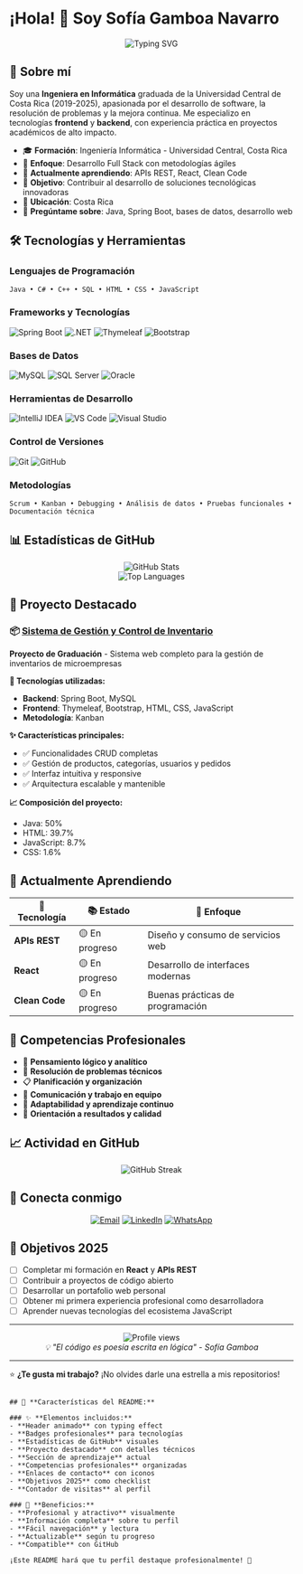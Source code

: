 # ¡Hola! 👋 Soy Sofía Gamboa Navarro

<div align="center">
  <img src="https://readme-typing-svg.herokuapp.com?font=Fira+Code&pause=1000&color=6366F1&center=true&vCenter=true&width=435&lines=Ingeniera+en+Inform%C3%A1tica;Desarrolladora+Full+Stack;Apasionada+por+la+tecnolog%C3%ADa;Siempre+aprendiendo+algo+nuevo" alt="Typing SVG" />
</div>

## 🚀 Sobre mí

Soy una **Ingeniera en Informática** graduada de la Universidad Central de Costa Rica (2019-2025), apasionada por el desarrollo de software, la resolución de problemas y la mejora continua. Me especializo en tecnologías **frontend** y **backend**, con experiencia práctica en proyectos académicos de alto impacto.

- 🎓 **Formación**: Ingeniería Informática - Universidad Central, Costa Rica
- 💼 **Enfoque**: Desarrollo Full Stack con metodologías ágiles
- 🌱 **Actualmente aprendiendo**: APIs REST, React, Clean Code
- 🎯 **Objetivo**: Contribuir al desarrollo de soluciones tecnológicas innovadoras
- 📍 **Ubicación**: Costa Rica
- 💬 **Pregúntame sobre**: Java, Spring Boot, bases de datos, desarrollo web

## 🛠️ Tecnologías y Herramientas

### Lenguajes de Programación
```
Java • C# • C++ • SQL • HTML • CSS • JavaScript
```

### Frameworks y Tecnologías
![Spring Boot](https://img.shields.io/badge/Spring_Boot-6DB33F?style=for-the-badge&logo=spring-boot&logoColor=white)
![.NET](https://img.shields.io/badge/.NET-512BD4?style=for-the-badge&logo=dotnet&logoColor=white)
![Thymeleaf](https://img.shields.io/badge/Thymeleaf-005F0F?style=for-the-badge&logo=thymeleaf&logoColor=white)
![Bootstrap](https://img.shields.io/badge/Bootstrap-7952B3?style=for-the-badge&logo=bootstrap&logoColor=white)

### Bases de Datos
![MySQL](https://img.shields.io/badge/MySQL-4479A1?style=for-the-badge&logo=mysql&logoColor=white)
![SQL Server](https://img.shields.io/badge/SQL_Server-CC2927?style=for-the-badge&logo=microsoft-sql-server&logoColor=white)
![Oracle](https://img.shields.io/badge/Oracle-F80000?style=for-the-badge&logo=oracle&logoColor=white)

### Herramientas de Desarrollo
![IntelliJ IDEA](https://img.shields.io/badge/IntelliJ_IDEA-000000?style=for-the-badge&logo=intellij-idea&logoColor=white)
![VS Code](https://img.shields.io/badge/VS_Code-007ACC?style=for-the-badge&logo=visual-studio-code&logoColor=white)
![Visual Studio](https://img.shields.io/badge/Visual_Studio-5C2D91?style=for-the-badge&logo=visual-studio&logoColor=white)

### Control de Versiones
![Git](https://img.shields.io/badge/Git-F05032?style=for-the-badge&logo=git&logoColor=white)
![GitHub](https://img.shields.io/badge/GitHub-181717?style=for-the-badge&logo=github&logoColor=white)

### Metodologías
```
Scrum • Kanban • Debugging • Análisis de datos • Pruebas funcionales • Documentación técnica
```

## 📊 Estadísticas de GitHub

<div align="center">
  <img src="https://github-readme-stats.vercel.app/api?username=sofia-gamboa&show_icons=true&theme=tokyonight&hide_border=true&count_private=true" alt="GitHub Stats" />
</div>

<div align="center">
  <img src="https://github-readme-stats.vercel.app/api/top-langs/?username=sofia-gamboa&layout=compact&theme=tokyonight&hide_border=true" alt="Top Languages" />
</div>

## 🌟 Proyecto Destacado

### 📦 [Sistema de Gestión y Control de Inventario](https://github.com/sofia-gamboa/control_inventario-main)

**Proyecto de Graduación** - Sistema web completo para la gestión de inventarios de microempresas

**🔧 Tecnologías utilizadas:**
- **Backend**: Spring Boot, MySQL
- **Frontend**: Thymeleaf, Bootstrap, HTML, CSS, JavaScript
- **Metodología**: Kanban

**✨ Características principales:**
- ✅ Funcionalidades CRUD completas
- ✅ Gestión de productos, categorías, usuarios y pedidos
- ✅ Interfaz intuitiva y responsive
- ✅ Arquitectura escalable y mantenible

**📈 Composición del proyecto:**
- Java: 50%
- HTML: 39.7%
- JavaScript: 8.7%
- CSS: 1.6%

## 🌱 Actualmente Aprendiendo

<div align="center">
  
| 🎯 Tecnología | 📚 Estado | 🔗 Enfoque |
|---------------|-----------|------------|
| **APIs REST** | 🟡 En progreso | Diseño y consumo de servicios web |
| **React** | 🟡 En progreso | Desarrollo de interfaces modernas |
| **Clean Code** | 🟡 En progreso | Buenas prácticas de programación |

</div>

## 💼 Competencias Profesionales

- 🧠 **Pensamiento lógico y analítico**
- 🔧 **Resolución de problemas técnicos**
- 📋 **Planificación y organización**
- 👥 **Comunicación y trabajo en equipo**
- 🔄 **Adaptabilidad y aprendizaje continuo**
- 🎯 **Orientación a resultados y calidad**

## 📈 Actividad en GitHub

<div align="center">
  <img src="https://github-readme-streak-stats.herokuapp.com/?user=sofia-gamboa&theme=tokyonight&hide_border=true" alt="GitHub Streak" />
</div>

## 🤝 Conecta conmigo

<div align="center">
  
[![Email](https://img.shields.io/badge/Email-D14836?style=for-the-badge&logo=gmail&logoColor=white)](mailto:gamboansofia@gmail.com)
[![LinkedIn](https://img.shields.io/badge/LinkedIn-0077B5?style=for-the-badge&logo=linkedin&logoColor=white)](https://www.linkedin.com/in/sof%C3%ADa-gamboa-537350371)
[![WhatsApp](https://img.shields.io/badge/WhatsApp-25D366?style=for-the-badge&logo=whatsapp&logoColor=white)](https://wa.me/50689674891?text=Hola%20Sofía,%20vi%20tu%20perfil%20de%20GitHub%20y%20me%20interesa%20contactarte)

</div>

## 🎯 Objetivos 2025

- [ ] Completar mi formación en **React** y **APIs REST**
- [ ] Contribuir a proyectos de código abierto
- [ ] Desarrollar un portafolio web personal
- [ ] Obtener mi primera experiencia profesional como desarrolladora
- [ ] Aprender nuevas tecnologías del ecosistema JavaScript

---

<div align="center">
  <img src="https://komarev.com/ghpvc/?username=sofia-gamboa&color=blueviolet&style=flat-square&label=Visitas+al+perfil" alt="Profile views" />
</div>

<div align="center">
  <i>💡 "El código es poesía escrita en lógica" - Sofía Gamboa</i>
</div>

---

⭐ **¿Te gusta mi trabajo?** ¡No olvides darle una estrella a mis repositorios!
```

## 🎨 **Características del README:**

### ✨ **Elementos incluidos:**
- **Header animado** con typing effect
- **Badges profesionales** para tecnologías
- **Estadísticas de GitHub** visuales
- **Proyecto destacado** con detalles técnicos
- **Sección de aprendizaje** actual
- **Competencias profesionales** organizadas
- **Enlaces de contacto** con iconos
- **Objetivos 2025** como checklist
- **Contador de visitas** al perfil

### 🚀 **Beneficios:**
- **Profesional y atractivo** visualmente
- **Información completa** sobre tu perfil
- **Fácil navegación** y lectura
- **Actualizable** según tu progreso
- **Compatible** con GitHub

¡Este README hará que tu perfil destaque profesionalmente! 🌟

